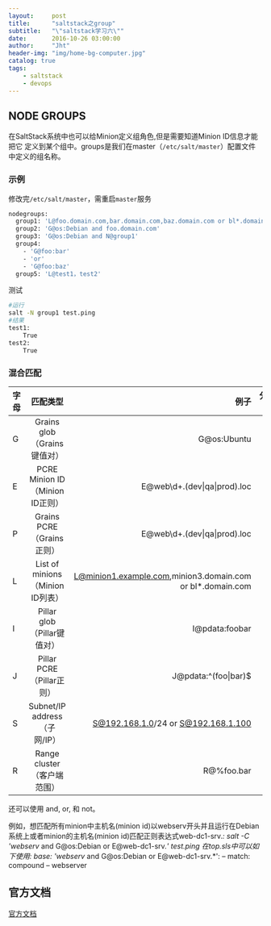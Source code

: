 ```yaml
---
layout:     post
title:      "saltstack之group"
subtitle:   "\"saltstack学习六\""
date:       2016-10-26 03:00:00
author:     "Jht"
header-img: "img/home-bg-computer.jpg"
catalog: true
tags:
    - saltstack
    - devops
---
```




## NODE GROUPS

在SaltStack系统中也可以给Minion定义组角色,但是需要知道Minion ID信息才能把它
定义到某个组中。groups是我们在master（`/etc/salt/master`）配置文件中定义的组名称。

### 示例


修改完`/etc/salt/master`，需重启`master`服务

```bash
nodegroups:
  group1: 'L@foo.domain.com,bar.domain.com,baz.domain.com or bl*.domain.com'
  group2: 'G@os:Debian and foo.domain.com'
  group3: 'G@os:Debian and N@group1'
  group4:
    - 'G@foo:bar'
    - 'or'
    - 'G@foo:baz'
  group5: 'L@test1，test2'
```

测试

```bash
#运行
salt -N group1 test.ping
#结果
test1:
    True
test2:
    True

```

### 混合匹配

| 字母        | 匹配类型           | 例子  |分隔符 （：） |
| ------------- |:-------------:| -----:|-----:|
|G      |Grains glob</br>（Grains键值对） | G@os:Ubuntu |Yes |
|E      | PCRE Minion ID</br>（Minion ID正则）     |   E@web\d+\.(dev\|qa\|prod)\.loc |No |
|P      |Grains PCRE</br>（Grains正则）      |   E@web\d+\.(dev\|qa\|prod)\.loc |Yes |
|L      | List of minions</br>（Minion ID列表） | L@minion1.example.com,minion3.domain.com or bl*.domain.com |No |
|I      | Pillar glob</br>（Pillar键值对）     |   I@pdata:foobar	 |Yes |
|J      | Pillar PCRE</br>（Pillar正则）      |   J@pdata:^(foo\|bar)$	 |Yes |
|S      | Subnet/IP address</br>（子网/IP） | S@192.168.1.0/24 or S@192.168.1.100	 |No |
|R      | Range cluster</br>（客户端范围）    |   R@%foo.bar	|No |

还可以使用 and, or, 和 not。

例如，想匹配所有minion中主机名(minion id)以webserv开头并且运行在Debian系统上或者minion的主机名(minion id)匹配正则表达式web-dc1-srv.*:
salt -C 'webserv* and G@os:Debian or E@web-dc1-srv.*' test.ping
在top.sls中可以如下使用:
base:
  'webserv* and G@os:Debian or E@web-dc1-srv.*':
    – match: compound
    – webserver


## 官方文档

[官方文档](https://docs.saltstack.com/en/latest/topics/targeting/nodegroups.html)